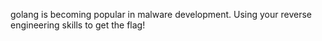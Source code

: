 golang is becoming popular in malware development. Using your reverse engineering skills to get the flag!
